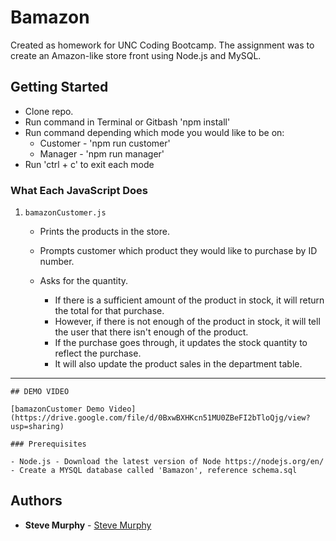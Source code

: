 # Bamazon

Created as homework for UNC Coding Bootcamp. The assignment was to create an Amazon-like store front using Node.js and MySQL.

## Getting Started

- Clone repo.
- Run command in Terminal or Gitbash 'npm install'
- Run command depending which mode you would like to be on:
    * Customer - 'npm run customer'
    * Manager - 'npm run manager'
- Run 'ctrl + c' to exit each mode

### What Each JavaScript Does

1. `bamazonCustomer.js`

    * Prints the products in the store.

    * Prompts customer which product they would like to purchase by ID number.

    * Asks for the quantity.

      * If there is a sufficient amount of the product in stock, it will return the total for that purchase.
      * However, if there is not enough of the product in stock, it will tell the user that there isn't enough of the product.
      * If the purchase goes through, it updates the stock quantity to reflect the purchase.
      * It will also update the product sales in the department table.

-----------------------


    ## DEMO VIDEO

    [bamazonCustomer Demo Video](https://drive.google.com/file/d/0BxwBXHKcn51MU0ZBeFI2bTloQjg/view?usp=sharing)

    ### Prerequisites

```
- Node.js - Download the latest version of Node https://nodejs.org/en/
- Create a MYSQL database called 'Bamazon', reference schema.sql
```


## Authors

* **Steve Murphy** - [Steve Murphy](https://github.com/stevemurphy256)